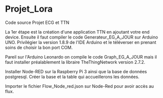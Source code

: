 # Projet_Lora
Code source Projet ECG et TTN

La 1er étape est la création d'une application TTN en ajoutant votre end device.
Ensuite il faut compiler le code Generateur_EG_A_JOUR sur Arduino UNO.
Privilégier la version 1.8.9 de l'IDE Arduino et le téléverser en prenant soins de choisir la bon port COM.

Pareil sur l'Arduino Leonardo on compile le code Graph_EG_A_JOUR mais il faut installer préalablement la libraire TheThingNetwork version 2.7.2.

Installer Node-RED sur la Raspberry Pi 3 ainsi que la base de données postgresql.
Créer la base et la table qui accueillerons les données.

Importer le fichier Flow_Node_red.json sur Node-Red pour avoir accès au flux.





